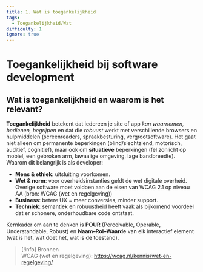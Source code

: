 ```yaml
---
title: 1. Wat is toegankelijkheid
tags:
  - Toegankelijkheid/Wat
difficulty: 1
ignore: true
---
```


# Toegankelijkheid bij software development

## Wat is toegankelijkheid en waarom is het relevant?
**Toegankelijkheid** betekent dat iedereen je site of app *kan waarnemen, bedienen, begrijpen* en dat die *robuust* werkt met verschillende browsers en hulpmiddelen (screenreaders, spraakbesturing, vergrootsoftware). Het gaat niet alleen om permanente beperkingen (blind/slechtziend, motorisch, auditief, cognitief), maar ook om **situatieve** beperkingen (fel zonlicht op mobiel, een gebroken arm, lawaaiige omgeving, lage bandbreedte).  
Waarom dit belangrijk is als developer:  
- **Mens & ethiek**: uitsluiting voorkomen.  
- **Wet & norm**: voor overheidsinstanties geldt de wet digitale overheid. Overige software moet voldoen aan de eisen van WCAG 2.1 op niveau AA (bron: WCAG (wet en regelgeving))
- **Business**: betere UX = meer conversies, minder support.  
- **Techniek**: semantiek en robuustheid heeft vaak als bijkomend voordeel dat er schonere, onderhoudbare code ontstaat.

Kernkader om aan te denken is **POUR** (Perceivable, Operable, Understandable, Robust) en **Naam–Rol–Waarde** van elk interactief element (wat is het, wat doet het, wat is de toestand).

> [!info] Bronnen  
> WCAG (wet en regelgeving): https://wcag.nl/kennis/wet-en-regelgeving/